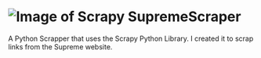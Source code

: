 ![Image of Scrapy](https://scrapy.org/img/scrapylogo.png)
SupremeScraper
==============

A Python Scrapper that uses the Scrapy Python Library. I created it to scrap links from the Supreme website. 
